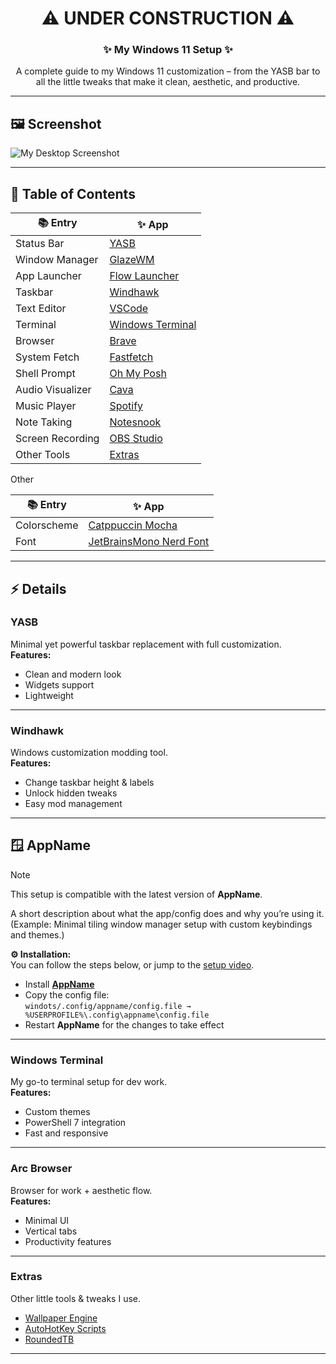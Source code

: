 <h1 align="center">⚠️ UNDER CONSTRUCTION ⚠️</h1>
<h3 align="center">✨ My Windows 11 Setup ✨</h3>

<p align="center">
A complete guide to my Windows 11 customization – from the YASB bar to all the little tweaks that make it clean, aesthetic, and productive.
</p>

---

## 🖼️ Screenshot
![My Desktop Screenshot](screenshot.png)

---

## 📑 Table of Contents

| 📚 Entry | ✨ App |
|---------------------|------------|
| Status Bar          | [YASB](#yasb) |
| Window Manager      | [GlazeWM](#glazewm) |
| App Launcher        | [Flow Launcher](#flowlauncher) |
| Taskbar             | [Windhawk](#windhawk) |
| Text Editor         | [VSCode](#vscode) |
| Terminal            | [Windows Terminal](#windows-terminal) |
| Browser             | [Brave](#brave) |
| System Fetch        | [Fastfetch](#Fastfetch) |   
| Shell Prompt        | [Oh My Posh](#ohmyposh) |
| Audio Visualizer    | [Cava](#cava) |
| Music Player        | [Spotify](#spotify) | 
| Note Taking         | [Notesnook](#notesnook) |
| Screen Recording    | [OBS Studio](#obsstudio) |
| Other Tools         | [Extras](#extras) |

Other

| 📚 Entry | ✨ App |
|---------------------|------------|
| Colorscheme         | [Catppuccin Mocha](#catppuccinmocha) |
| Font                | [JetBrainsMono Nerd Font](#jetbrainsmononerdfont) |


---

## ⚡ Details

### YASB
Minimal yet powerful taskbar replacement with full customization.  
**Features:**
- Clean and modern look  
- Widgets support  
- Lightweight  

---

### Windhawk
Windows customization modding tool.  
**Features:**
- Change taskbar height & labels  
- Unlock hidden tweaks  
- Easy mod management  

---

## 🪟 AppName
> [!NOTE] 
> This setup is compatible with the latest version of **AppName**.

A short description about what the app/config does and why you’re using it.  
(Example: Minimal tiling window manager setup with custom keybindings and themes.)

**⚙️ Installation:**  
You can follow the steps below, or jump to the [setup video](https://www.youtube.com/watch?v=your-video-id).
- Install [**AppName**](https://appname-website.com/download)   
- Copy the config file:  
  `windots/.config/appname/config.file → %USERPROFILE%\.config\appname\config.file`  
- Restart **AppName** for the changes to take effect

---

### Windows Terminal
My go-to terminal setup for dev work.  
**Features:**
- Custom themes  
- PowerShell 7 integration  
- Fast and responsive  

---

### Arc Browser
Browser for work + aesthetic flow.  
**Features:**
- Minimal UI  
- Vertical tabs  
- Productivity features  

---

### Extras
Other little tools & tweaks I use.  
- [Wallpaper Engine](#)  
- [AutoHotKey Scripts](#)  
- [RoundedTB](#)  

---

